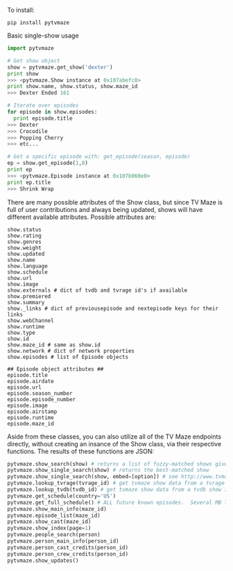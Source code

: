 To install:

```pip install pytvmaze```

Basic single-show usage

```python
import pytvmaze

# Get show object
show = pytvmaze.get_show('dexter')
print show
>>> <pytvmaze.Show instance at 0x107abefc8>
print show.name, show.status, show.maze_id
>>> Dexter Ended 161

# Iterate over episodes
for episode in show.episodes:
  print episode.title
>>> Dexter
>>> Crocodile
>>> Popping Cherry
>>> etc...

# Get a specific episode with: get_episode(season, episode)
ep = show.get_episode(1,8)
print ep
>>> <pytvmaze.Episode instance at 0x107b060e0>
print ep.title
>>> Shrink Wrap

```

There are many possible attributes of the Show class, but since TV Maze is full of user contributions and always being updated, shows will have different available attributes.  Possible attributes are:
```
show.status
show.rating
show.genres
show.weight
show.updated
show.name
show.language
show.schedule
show.url
show.image
show.externals # dict of tvdb and tvrage id's if available
show.premiered
show.summary
show._links # dict of previousepisode and nextepisode keys for their links
show.webChannel
show.runtime
show.type
show.id
show.maze_id # same as show.id
show.network # dict of network properties
show.episodes # list of Episode objects

## Episode object attributes ##
episode.title
episode.airdate
episode.url
episode.season_number
episode.episode_number
episode.image
episode.airstamp
episode.runtime
episode.maze_id
```


Aside from these classes, you can also utilize all of the TV Maze endpoints directly, without creating an insance of the Show class, via their respective functions.  The results of these functions are JSON:

```python
pytvmaze.show_search(show) # returns a list of fuzzy-matched shows given a show name (string)
pytvmaze.show_single_search(show) # returns the best-matched show
pytvmaze.show_single_search(show, embed=[option]) # see http://www.tvmaze.com/api#embedding for embedding other information in your results
pytvmaze.lookup_tvrage(tvrage_id) # get tvmaze show data from a tvrage show id
pytvmaze.lookup_tvdb(tvdb_id) # get tvmaze show data from a tvdb show id
pytvmaze.get_schedule(country='US')
pytvmaze.get_full_schedule() # ALL future known episodes.  Several MB large, cached for 24 hours
pytvmaze.show_main_info(maze_id)
pytvmaze.episode_list(maze_id)
pytvmaze.show_cast(maze_id)
pytvmaze.show_index(page=1)
pytvmaze.people_search(person)
pytvmaze.person_main_info(person_id)
pytvmaze.person_cast_credits(person_id)
pytvmaze.person_crew_credits(person_id)
pytvmaze.show_updates()
```
